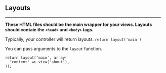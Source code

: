 ## Layouts
***
**These HTML files should be the main wrapper for your views. Layouts should contain the `<head>` and `<body>` tags.**

Typically, your controller will return layouts.
`return layout('main')`

You can pass arguments to the `layout` function.

```
return layout('main', array(
  'content' => view('about'),
));
```